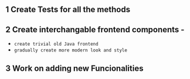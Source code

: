 ## 1 Create Tests for all the methods

## 2 Create interchangable frontend components - 
- `create trivial old Java frontend`
- `gradually create more modern look and style`

## 3 Work on adding new Funcionalities